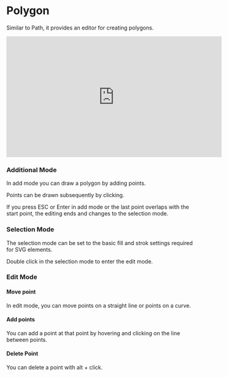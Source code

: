 # Polygon

Similar to Path, it provides an editor for creating polygons.


<iframe width="560" height="315" src="https://www.youtube.com/embed/y2sXyNBmpUc" frameborder="0" allow="accelerometer; autoplay; encrypted-media; gyroscope; picture-in-picture" allowfullscreen></iframe>


### Additional Mode

In add mode you can draw a polygon by adding points.

Points can be drawn subsequently by clicking.

If you press ESC or Enter in add mode or the last point overlaps with the start point, the editing ends and changes to the selection mode.


### Selection Mode

The selection mode can be set to the basic fill and strok settings required for SVG elements.

Double click in the selection mode to enter the edit mode.

### Edit Mode


#### Move point

In edit mode, you can move points on a straight line or points on a curve.

#### Add points

You can add a point at that point by hovering and clicking on the line between points.

#### Delete Point

You can delete a point with alt + click.